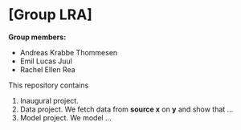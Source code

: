 # \[Group LRA\]

**Group members:**
- Andreas Krabbe Thommesen
- Emil Lucas Juul
- Rachel Ellen Rea

This repository contains  
1. Inaugural project. 
2. Data project. We fetch data from **source x** on **y** and show that ...
3. Model project. We model ...
